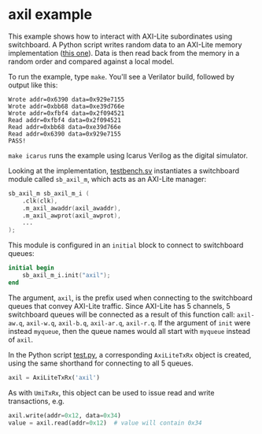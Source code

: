 # axil example

This example shows how to interact with AXI-Lite subordinates using switchboard.  A Python script writes random data to an AXI-Lite memory implementation ([this one](https://github.com/alexforencich/verilog-axi/blob/master/rtl/axil_ram.v)).  Data is then read back from the memory in a random order and compared against a local model.

To run the example, type `make`.  You'll see a Verilator build, followed by output like this:

```text
Wrote addr=0x6390 data=0x929e7155
Wrote addr=0xbb68 data=0xe39d766e
Wrote addr=0xfbf4 data=0x2f094521
Read addr=0xfbf4 data=0x2f094521
Read addr=0xbb68 data=0xe39d766e
Read addr=0x6390 data=0x929e7155
PASS!
```

`make icarus` runs the example using Icarus Verilog as the digital simulator.

Looking at the implementation, [testbench.sv](testbench.sv) instantiates a switchboard module called `sb_axil_m`, which acts as an AXI-Lite manager:

```verilog
sb_axil_m sb_axil_m_i (
    .clk(clk),
    .m_axil_awaddr(axil_awaddr),
    .m_axil_awprot(axil_awprot),
    ...
);
```

This module is configured in an `initial` block to connect to switchboard queues:

```verilog
initial begin
    sb_axil_m_i.init("axil");
end
```

The argument, `axil`, is the prefix used when connecting to the switchboard queues that convey AXI-Lite traffic.  Since AXI-Lite has 5 channels, 5 switchboard queues will be connected as a result of this function call: `axil-aw.q`, `axil-w.q`, `axil-b.q`, `axil-ar.q`, `axil-r.q`.  If the argument of `init` were instead `myqueue`, then the queue names would all start with `myqueue` instead of `axil`.

In the Python script [test.py](test.py), a corresponding `AxiLiteTxRx` object is created, using the same shorthand for connecting to all 5 queues.

```python
axil = AxiLiteTxRx('axil')
```

As with `UmiTxRx`, this object can be used to issue read and write transactions, e.g.

```python
axil.write(addr=0x12, data=0x34)
value = axil.read(addr=0x12)  # value will contain 0x34
```
